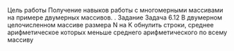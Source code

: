 Цель работы
Получение навыков работы с многомерными массивами на примере двумерных массивов. 
. Задание
Задача 6.12 В двумерном целочисленном массиве размера N на K обнулить строки, 
среднее арифметическое которых меньше среднего арифметического по всему массиву
